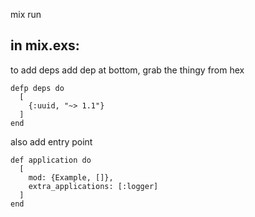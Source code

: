 mix run
## in mix.exs:
to add deps add dep at bottom, grab the thingy from hex
```
defp deps do
  [
    {:uuid, "~> 1.1"}
  ]
end
```

also add entry point 
```
def application do
  [
    mod: {Example, []},
    extra_applications: [:logger]
  ]
end
```
